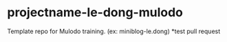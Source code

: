 projectname-le-dong-mulodo
==============================

Template repo for Mulodo training. (ex: miniblog-le.dong) 
*test pull request

